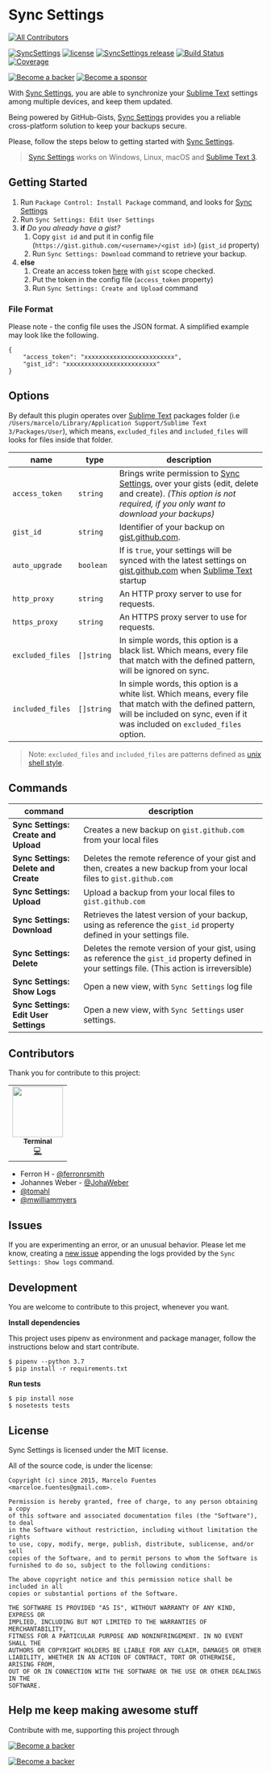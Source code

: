# Sync Settings
<!-- ALL-CONTRIBUTORS-BADGE:START - Do not remove or modify this section -->
[![All Contributors](https://img.shields.io/badge/all_contributors-1-orange.svg?style=flat-square)](#contributors-)
<!-- ALL-CONTRIBUTORS-BADGE:END -->

[![SyncSettings](https://img.shields.io/packagecontrol/dt/Sync%20Settings.svg?maxAge=2592000)](https://packagecontrol.io/packages/Sync%20Settings)
[![license](https://img.shields.io/github/license/mashape/apistatus.svg?maxAge=2592000)](https://img.shields.io/github/license/mashape/apistatus.svg?maxAge=2592000)
[![SyncSettings release](https://img.shields.io/github/release/mfuentesg/SyncSettings.svg)](https://img.shields.io/github/release/mfuentesg/SyncSettings.svg?maxAge=2592000)
[![Build Status](https://travis-ci.org/mfuentesg/SyncSettings.svg?branch=master)](https://travis-ci.org/mfuentesg/SyncSettings)
[![Coverage](https://img.shields.io/codecov/c/github/mfuentesg/SyncSettings.svg?style=flat)](https://codecov.io/gh/mfuentesg/SyncSettings)


[![Become a backer](https://opencollective.com/syncsettings/tiers/backer/badge.svg?label=backer&color=brightgreen)](https://opencollective.com/syncsettings)
[![Become a sponsor](https://opencollective.com/syncsettings/tiers/sponsor/badge.svg?label=sponsor&color=brightgreen)](https://opencollective.com/syncsettings)

With [Sync Settings](https://packagecontrol.io/packages/Sync%20Settings), you are able to synchronize your [Sublime Text](http://sublimetext.com/) settings among multiple devices, and keep them updated.

Being powered by GitHub-Gists, [Sync Settings](https://packagecontrol.io/packages/Sync%20Settings) provides you a reliable cross-platform solution to keep your backups secure.

Please, follow the steps below to getting started with [Sync Settings](https://packagecontrol.io/packages/Sync%20Settings).

> [Sync Settings](https://packagecontrol.io/packages/Sync%20Settings) works on Windows, Linux, macOS and [Sublime Text 3](http://sublimetext.com/3).


## Getting Started

1. Run `Package Control: Install Package` command, and looks for [Sync Settings](https://packagecontrol.io/packages/Sync%20Settings)
2. Run `Sync Settings: Edit User Settings`
3. **if** *Do you already have a gist?*
    1. Copy `gist id` and put it in config file (`https://gist.github.com/<username>/<gist id>`) (`gist_id` property)
    2. Run `Sync Settings: Download` command to retrieve your backup.
4. **else**
    1. Create an access token [here](https://github.com/settings/tokens/new) with `gist` scope checked.
    2. Put the token in the config file (`access_token` property)
    3. Run `Sync Settings: Create and Upload` command
    
### File Format

Please note - the config file uses the JSON format. A simplified example may look like the following.

```
{
	"access_token": "xxxxxxxxxxxxxxxxxxxxxxxxx",
	"gist_id": "xxxxxxxxxxxxxxxxxxxxxxxxx"
}
```

## Options

By default this plugin operates over [Sublime Text](http://www.sublimetext.com) packages folder (i.e `/Users/marcelo/Library/Application Support/Sublime Text 3/Packages/User`), which means, `excluded_files` and `included_files` will looks for files inside that folder.

| name | type | description |
|---|---|---|
| `access_token`  | `string` | Brings write permission to [Sync Settings](https://packagecontrol.io/packages/Sync%20Settings), over your gists (edit, delete and create). *(This option is not required, if you only want to download your backups)* | 
| `gist_id`  | `string` | Identifier of your backup on [gist.github.com](gist.github.com). |
| `auto_upgrade`  | `boolean` | If is `true`, your settings will be synced with the latest settings on [gist.github.com](gist.github.com) when [Sublime Text](http://www.sublimetext.com) startup |
| `http_proxy`  | `string` | An HTTP proxy server to use for requests. |
| `https_proxy`  | `string` | An HTTPS proxy server to use for requests. |
| `excluded_files`  | `[]string` | In simple words, this option is a black list. Which means, every file that match with the defined pattern, will be ignored on sync. |
| `included_files`  | `[]string` | In simple words, this option is a white list. Which means, every file that match with the defined pattern, will be included on sync, even if it was included on `excluded_files` option. |

> Note: `excluded_files` and `included_files` are patterns defined as [unix shell style](http://tldp.org/LDP/GNU-Linux-Tools-Summary/html/x11655.htm).


## Commands

| command | description |
|---|---|
|**Sync Settings: Create and Upload**|Creates a new backup on `gist.github.com` from your local files|
|**Sync Settings: Delete and Create**|Deletes the remote reference of your gist and then, creates a new backup from your local files to `gist.github.com`|
|**Sync Settings: Upload**|Upload a backup from your local files to `gist.github.com`|
|**Sync Settings: Download**|Retrieves the latest version of your backup, using as reference the `gist_id` property defined in your settings file.|
|**Sync Settings: Delete**|Deletes the remote version of your gist, using as reference the `gist_id` property defined in your settings file. (This action is irreversible)|
|**Sync Settings: Show Logs**|Open a new view, with `Sync Settings` log file|
|**Sync Settings: Edit User Settings**|Open a new view, with `Sync Settings` user settings.|

## Contributors

Thank you for contribute to this project:
<!-- ALL-CONTRIBUTORS-LIST:START - Do not remove or modify this section -->
<!-- prettier-ignore-start -->
<!-- markdownlint-disable -->
<table>
  <tr>
    <td align="center"><a href="https://github.com/TheSecEng"><img src="https://avatars1.githubusercontent.com/u/32599364?v=4" width="100px;" alt=""/><br /><sub><b>Terminal</b></sub></a><br /><a href="https://github.com/mfuentesg/SyncSettings/commits?author=TheSecEng" title="Code">💻</a></td>
  </tr>
</table>

<!-- markdownlint-enable -->
<!-- prettier-ignore-end -->
<!-- ALL-CONTRIBUTORS-LIST:END -->

* Ferron H - [@ferronrsmith](https://github.com/ferronrsmith)
* Johannes Weber - [@JohaWeber](https://github.com/JohaWebert)
* [@tomahl](https://github.com/tomahl)
* [@mwilliammyers](https://github.com/mwilliammyers)

## Issues

If you are experimenting an error, or an unusual behavior. Please let me know,  creating a [new issue](https://github.com/mfuentesg/SyncSettings/issues/new) appending the logs provided by the  `Sync Settings: Show logs` command.

## Development

You are welcome to contribute to this project, whenever you want.

**Install dependencies**

This project uses pipenv as environment and package manager, follow the instructions below and start contribute.

```
$ pipenv --python 3.7
$ pip install -r requirements.txt
```

**Run tests**

```
$ pip install nose
$ nosetests tests
```


## License

Sync Settings is licensed under the MIT license.

All of the source code, is under the license:

```
Copyright (c) since 2015, Marcelo Fuentes <marceloe.fuentes@gmail.com>.

Permission is hereby granted, free of charge, to any person obtaining a copy
of this software and associated documentation files (the "Software"), to deal
in the Software without restriction, including without limitation the rights
to use, copy, modify, merge, publish, distribute, sublicense, and/or sell
copies of the Software, and to permit persons to whom the Software is
furnished to do so, subject to the following conditions:

The above copyright notice and this permission notice shall be included in all
copies or substantial portions of the Software.

THE SOFTWARE IS PROVIDED "AS IS", WITHOUT WARRANTY OF ANY KIND, EXPRESS OR
IMPLIED, INCLUDING BUT NOT LIMITED TO THE WARRANTIES OF MERCHANTABILITY,
FITNESS FOR A PARTICULAR PURPOSE AND NONINFRINGEMENT. IN NO EVENT SHALL THE
AUTHORS OR COPYRIGHT HOLDERS BE LIABLE FOR ANY CLAIM, DAMAGES OR OTHER
LIABILITY, WHETHER IN AN ACTION OF CONTRACT, TORT OR OTHERWISE, ARISING FROM,
OUT OF OR IN CONNECTION WITH THE SOFTWARE OR THE USE OR OTHER DEALINGS IN THE
SOFTWARE.
```

## Help me keep making awesome stuff

Contribute with me, supporting this project through

[![Become a backer](https://opencollective.com/syncsettings/tiers/backer.svg?avatarHeight=50)](https://opencollective.com/syncsettings)

[![Become a backer](https://upload.wikimedia.org/wikipedia/commons/thumb/b/b5/PayPal.svg/100px-PayPal.svg.png)](https://opencollective.com/syncsettings)
